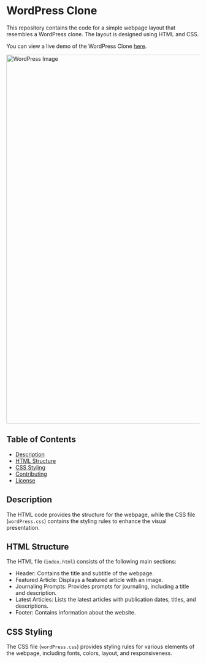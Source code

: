 # WordPress Clone

This repository contains the code for a simple webpage layout that resembles a WordPress clone. The layout is designed using HTML and CSS.

You can view a live demo of the WordPress Clone [here](https://whale-app-lbko6.ondigitalocean.app/).

<img width="961" alt="WordPress Image" src="https://github.com/cheternal7890/WordPress-Clone/assets/157067093/c3086742-c09d-464f-ac43-319df9dffd42">


## Table of Contents

- [Description](#description)
- [HTML Structure](#html-structure)
- [CSS Styling](#css-styling)
- [Contributing](#contributing)
- [License](#license)

## Description

The HTML code provides the structure for the webpage, while the CSS file (`wordPress.css`) contains the styling rules to enhance the visual presentation.

## HTML Structure

The HTML file (`index.html`) consists of the following main sections:

- Header: Contains the title and subtitle of the webpage.
- Featured Article: Displays a featured article with an image.
- Journaling Prompts: Provides prompts for journaling, including a title and description.
- Latest Articles: Lists the latest articles with publication dates, titles, and descriptions.
- Footer: Contains information about the website.

## CSS Styling

The CSS file (`wordPress.css`) provides styling rules for various elements of the webpage, including fonts, colors, layout, and responsiveness.

